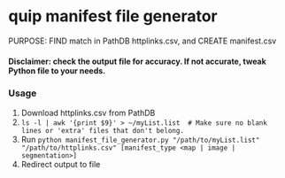 # quip manifest file generator
PURPOSE: FIND match in PathDB httplinks.csv, and CREATE manifest.csv

#### Disclaimer: check the output file for accuracy. If not accurate, tweak Python file to your needs.

### Usage
1) Download httplinks.csv from PathDB
2) `ls -l | awk '{print $9}' > ~/myList.list  # Make sure no blank lines or 'extra' files that don't belong.`
3) Run `python manifest_file_generator.py "/path/to/myList.list" "/path/to/httplinks.csv" [manifest_type <map | image | segmentation>]`
4) Redirect output to file
